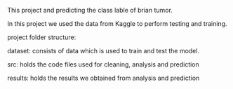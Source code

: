 This project and predicting the class lable of brian tumor.

In this project we used the data from Kaggle to perform testing and training.

project folder structure:

dataset: consists of data which is used to train and test the model.

src: holds the code files used for cleaning, analysis and prediction

results: holds the results we obtained from analysis and prediction
